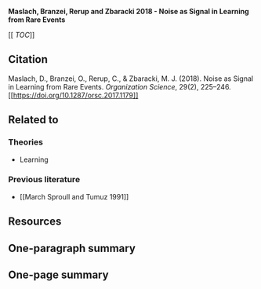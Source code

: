 **Maslach, Branzei, Rerup and Zbaracki 2018 - Noise as Signal in Learning from Rare Events**

[[ _TOC_]]

## Citation
Maslach, D., Branzei, O., Rerup, C., & Zbaracki, M. J. (2018). Noise as Signal in Learning from Rare Events. *Organization Science*, 29(2), 225–246. [[https://doi.org/10.1287/orsc.2017.1179]]

## Related to

### Theories
* Learning

### Previous literature
* [[March Sproull and Tumuz 1991]]

## Resources

## One-paragraph summary

## One-page summary